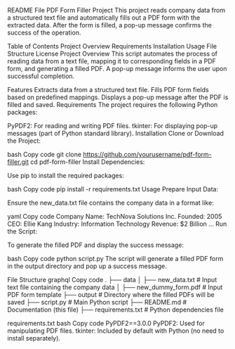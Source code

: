 README File
PDF Form Filler Project
This project reads company data from a structured text file and automatically fills out a PDF form with the extracted data. After the form is filled, a pop-up message confirms the success of the operation.

Table of Contents
Project Overview
Requirements
Installation
Usage
File Structure
License
Project Overview
This script automates the process of reading data from a text file, mapping it to corresponding fields in a PDF form, and generating a filled PDF. A pop-up message informs the user upon successful completion.

Features
Extracts data from a structured text file.
Fills PDF form fields based on predefined mappings.
Displays a pop-up message after the PDF is filled and saved.
Requirements
The project requires the following Python packages:

PyPDF2: For reading and writing PDF files.
tkinter: For displaying pop-up messages (part of Python standard library).
Installation
Clone or Download the Project:

bash
Copy code
git clone https://github.com/yourusername/pdf-form-filler.git
cd pdf-form-filler
Install Dependencies:

Use pip to install the required packages:

bash
Copy code
pip install -r requirements.txt
Usage
Prepare Input Data:

Ensure the new_data.txt file contains the company data in a format like:

yaml
Copy code
Company Name: TechNova Solutions Inc.
Founded: 2005
CEO: Ellie Kang
Industry: Information Technology
Revenue: $2 Billion
...
Run the Script:

To generate the filled PDF and display the success message:

bash
Copy code
python script.py
The script will generate a filled PDF form in the output directory and pop up a success message.

File Structure
graphql
Copy code
.
├── data
│   ├── new_data.txt                # Input text file containing the company data
│   ├── new_dummy_form.pdf          # Input PDF form template
├── output                          # Directory where the filled PDFs will be saved
├── script.py                       # Main Python script
├── README.md                       # Documentation (this file)
├── requirements.txt                # Python dependencies file


requirements.txt
bash
Copy code
PyPDF2==3.0.0
PyPDF2: Used for manipulating PDF files.
tkinter: Included by default with Python (no need to install separately).